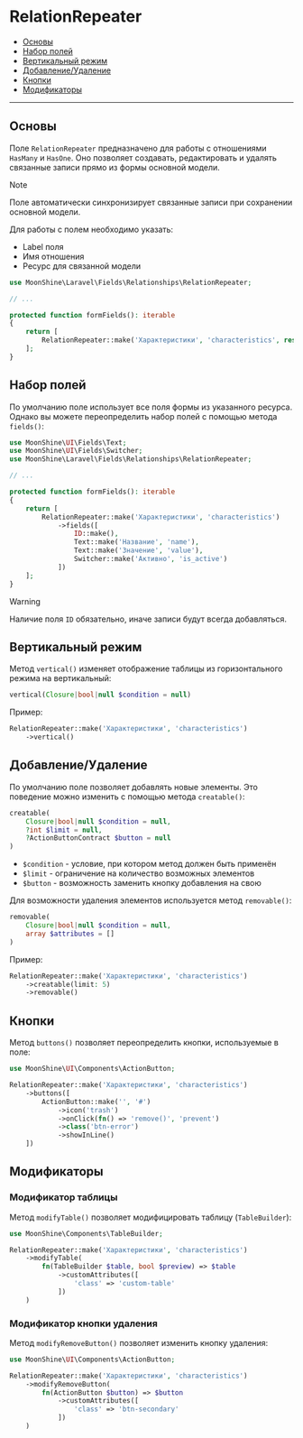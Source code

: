 # RelationRepeater

- [Основы](#basics)
- [Набор полей](#fields)
- [Вертикальный режим](#vertical)
- [Добавление/Удаление](#creatable-removable)
- [Кнопки](#buttons)
- [Модификаторы](#modify)

---

<a name="basics"></a>
## Основы

Поле `RelationRepeater` предназначено для работы с отношениями `HasMany` и `HasOne`. Оно позволяет создавать, редактировать и удалять связанные записи прямо из формы основной модели.

> [!NOTE]
> Поле автоматически синхронизирует связанные записи при сохранении основной модели.

Для работы с полем необходимо указать:
- Label поля
- Имя отношения
- Ресурс для связанной модели

```php
use MoonShine\Laravel\Fields\Relationships\RelationRepeater;

// ...

protected function formFields(): iterable
{
    return [
        RelationRepeater::make('Характеристики', 'characteristics', resource: CharacteristicResource::class)
    ];
}
```

<a name="fields"></a>
## Набор полей

По умолчанию поле использует все поля формы из указанного ресурса. Однако вы можете переопределить набор полей с помощью метода `fields()`:

```php
use MoonShine\UI\Fields\Text;
use MoonShine\UI\Fields\Switcher;
use MoonShine\Laravel\Fields\Relationships\RelationRepeater;

// ...

protected function formFields(): iterable
{
    return [
        RelationRepeater::make('Характеристики', 'characteristics')
            ->fields([
                ID::make(),
                Text::make('Название', 'name'),
                Text::make('Значение', 'value'),
                Switcher::make('Активно', 'is_active')
            ])
    ];
}
```

> [!WARNING]
> Наличие поля `ID` обязательно, иначе записи будут всегда добавляться.

<a name="vertical"></a>
## Вертикальный режим

Метод `vertical()` изменяет отображение таблицы из горизонтального режима на вертикальный:

```php
vertical(Closure|bool|null $condition = null)
```

Пример:

```php
RelationRepeater::make('Характеристики', 'characteristics')
    ->vertical()
```

<a name="creatable-removable"></a>
## Добавление/Удаление

По умолчанию поле позволяет добавлять новые элементы. Это поведение можно изменить с помощью метода `creatable()`:

```php
creatable(
    Closure|bool|null $condition = null,
    ?int $limit = null,
    ?ActionButtonContract $button = null
)
```

- `$condition` - условие, при котором метод должен быть применён
- `$limit` - ограничение на количество возможных элементов
- `$button` - возможность заменить кнопку добавления на свою

Для возможности удаления элементов используется метод `removable()`:

```php
removable(
    Closure|bool|null $condition = null,
    array $attributes = []
)
```

Пример:

```php
RelationRepeater::make('Характеристики', 'characteristics')
    ->creatable(limit: 5)
    ->removable()
```

<a name="buttons"></a>
## Кнопки

Метод `buttons()` позволяет переопределить кнопки, используемые в поле:

```php
use MoonShine\UI\Components\ActionButton;

RelationRepeater::make('Характеристики', 'characteristics')
    ->buttons([
        ActionButton::make('', '#')
            ->icon('trash')
            ->onClick(fn() => 'remove()', 'prevent')
            ->class('btn-error')
            ->showInLine()
    ])
```

<a name="modify"></a>
## Модификаторы

### Модификатор таблицы

Метод `modifyTable()` позволяет модифицировать таблицу (`TableBuilder`):

```php
use MoonShine\Components\TableBuilder;

RelationRepeater::make('Характеристики', 'characteristics')
    ->modifyTable(
        fn(TableBuilder $table, bool $preview) => $table
            ->customAttributes([
                'class' => 'custom-table'
            ])
    )
```

### Модификатор кнопки удаления

Метод `modifyRemoveButton()` позволяет изменить кнопку удаления:

```php
use MoonShine\UI\Components\ActionButton;

RelationRepeater::make('Характеристики', 'characteristics')
    ->modifyRemoveButton(
        fn(ActionButton $button) => $button
            ->customAttributes([
                'class' => 'btn-secondary'
            ])
    )
```
